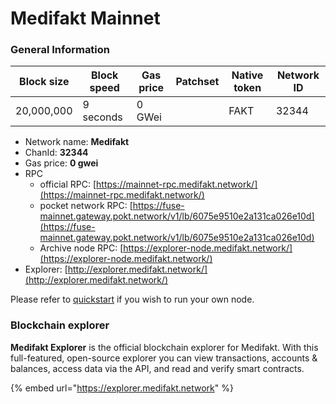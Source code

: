 # Medifakt Mainnet

### General Information

| Block size | Block speed | Gas price | Patchset | Native token | Network ID |
| ---------- | ----------- | --------- | -------- | ------------ | ---------- |
| 20,000,000 | 9 seconds   | 0 GWei    |          | FAKT         |      32344 |

* Network name: **Medifakt**
* ChanId: **32344**
* Gas price: **0 gwei**
* RPC
  * official RPC: [https://mainnet-rpc.medifakt.network/](https://mainnet-rpc.medifakt.network/)​
  * pocket network RPC: [https://fuse-mainnet.gateway.pokt.network/v1/lb/6075e9510e2a131ca026e10d](https://fuse-mainnet.gateway.pokt.network/v1/lb/6075e9510e2a131ca026e10d)​
  * Archive node RPC: [https://explorer-node.medifakt.network/](https://explorer-node.medifakt.network/)​
* Explorer: [http://explorer.medifakt.network/](http://explorer.medifakt.network/)​

Please refer to [quickstart](https://github.com/fkt20/FAKTNetwork/#using-quickstart) if you wish to run your own node.

### Blockchain explorer

**Medifakt Explorer** is the official blockchain explorer for Medifakt. With this full-featured, open-source explorer you can view transactions, accounts & balances, access data via the API, and read and verify smart contracts.

{% embed url="https://explorer.medifakt.network" %}

###
